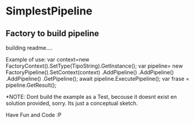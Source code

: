 # SimplestPipeline
Factory to build pipeline
-----------------------------------

building readme....

Example of use: 
   var context=new FactoryContext().SetType(TipoString).GetInstance();
   var pipeline=
                new FactoryPipeline<Context>().SetContext(context)
                    .AddPipeline<Sujeto>()
                    .AddPipeline<Verbo>()
                    .AddPipeline<Predicado>()
                    .GetPipeline();
  await pipeline.ExecutePipeline();
  var frase = pipeline.GetResult();
  
  *NOTE: Dont build the example as a Test, becouse it doesnt exist en solution provided, sorry. 
         Its just a conceptual sketch.
         
 Have Fun and Code :P
  
  
